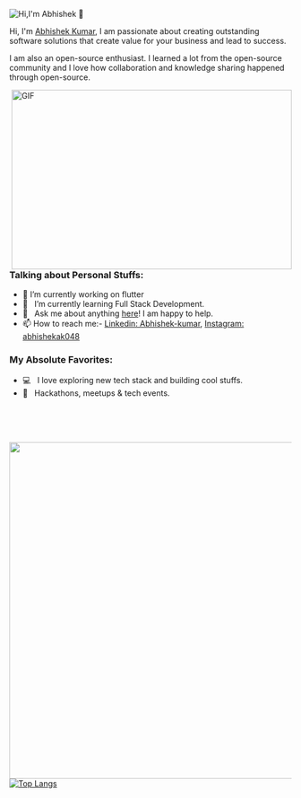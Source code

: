 ![Hi,I'm Abhishek 👋](https://github.com/abhishekak048/abhishekak048/blob/main/Screen%20Recording%202021-04-23%20at%2011.45.59%20AM.gif)

Hi, I'm [Abhishek Kumar](https://www.linkedin.com/in/abhishek-kumar-095828154/), 
I am passionate about creating outstanding software solutions that create value for your business and lead to success.

I am also an open-source enthusiast. I learned a lot from the open-source community and I love how collaboration and knowledge sharing happened through open-source.

<img align="right" alt="GIF" src="https://github.com/abhisheknaiidu/abhisheknaiidu/blob/master/code.gif?raw=true" width="500" height="320" />


### Talking about Personal Stuffs:

- 🔭 I’m currently working on flutter 
- 🚀 &nbsp; I’m currently learning Full Stack Development.
- 💬 &nbsp; Ask me about anything [here](https://github.com/iampavangandhi/iampavangandhi/issues/2)! I am happy to help.
- 📫 How to reach me:- [Linkedin: Abhishek-kumar](https://www.linkedin.com/in/abhishek-kumar-095828154/), [Instagram: abhishekak048](https://www.instagram.com/abhishekak048/)

### My Absolute Favorites:

- 💻 &nbsp; I love exploring new tech stack and building cool stuffs.
- 🍕 &nbsp; Hackathons, meetups & tech events.


<br>
<br>
<br>

<img align="left" width="600" height="=500" src="https://github-readme-stats.vercel.app/api?username=abhishekak048&theme=default"> [![Top Langs](https://github-readme-stats.vercel.app/api/top-langs/?username=abhishekak048&theme=default)](https://github.com/anuraghazra/github-readme-stats)
